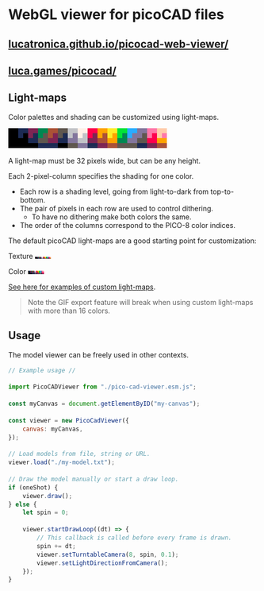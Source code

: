 # WebGL viewer for picoCAD files

## [lucatronica.github.io/picocad-web-viewer/](https://lucatronica.github.io/picocad-web-viewer/)
## [luca.games/picocad/](https://luca.games/picocad/)

## Light-maps

Color palettes and shading can be customized using light-maps.

![Enlarged default picoCAD light-map](default_texture_lightmap_large.png)

A light-map must be 32 pixels wide, but can be any height.

Each 2-pixel-column specifies the shading for one color.

* Each row is a shading level, going from light-to-dark from top-to-bottom.
* The pair of pixels in each row are used to control dithering.
	* To have no dithering make both colors the same.
* The order of the columns correspond to the PICO-8 color indices.

The default picoCAD light-maps are a good starting point for customization:

Texture ![Default picoCAD texture light-map](default_texture_lightmap.png)

Color ![Default picoCAD color light-map](default_color_lightmap.png)

[See here for examples of custom light-maps](https://luca.games/picocad/light-maps/).

> Note the GIF export feature will break when using custom light-maps with more than 16 colors.

## Usage

The model viewer can be freely used in other contexts.

```js
// Example usage //

import PicoCADViewer from "./pico-cad-viewer.esm.js";

const myCanvas = document.getElementByID("my-canvas");

const viewer = new PicoCadViewer({
	canvas: myCanvas,
});

// Load models from file, string or URL.
viewer.load("./my-model.txt");

// Draw the model manually or start a draw loop.
if (oneShot) {
	viewer.draw();
} else {
	let spin = 0;

	viewer.startDrawLoop((dt) => {
		// This callback is called before every frame is drawn.
		spin += dt;
		viewer.setTurntableCamera(8, spin, 0.1);
		viewer.setLightDirectionFromCamera();
	});
}
```
